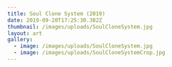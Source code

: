 ```yaml
---
title: Soul Clone System (2019)
date: 2019-09-20T17:25:30.382Z
thumbnail: /images/uploads/SoulCloneSystem.jpg
layout: art
gallery:
  - image: /images/uploads/SoulCloneSystem.jpg
  - image: /images/uploads/SoulCloneSystemCrop.jpg
---
```


